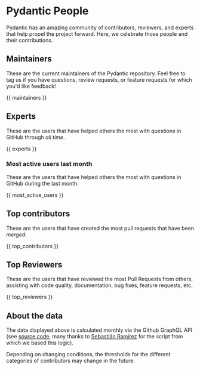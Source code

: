 # Pydantic People

Pydantic has an amazing community of contributors, reviewers, and experts that help propel the project forward.
Here, we celebrate those people and their contributions.

## Maintainers

These are the current maintainers of the Pydantic repository. Feel free to tag us if you have questions, review requests, or feature requests for which you'd like feedback!

{{ maintainers }}

## Experts

These are the users that have helped others the most with questions in GitHub through *all time*.

{{ experts }}

### Most active users last month

These are the users that have helped others the most with questions in GitHub during the last month.

{{ most_active_users }}

## Top contributors

These are the users that have created the most pull requests that have been *merged*.

{{ top_contributors }}

## Top Reviewers

These are the users that have reviewed the most Pull Requests from others, assisting with code quality, documentation, bug fixes, feature requests, etc.

{{ top_reviewers }}

## About the data

The data displayed above is calculated monthly via the Github GraphQL API (see
[source code](https://github.com/pydantic/pydantic/tree/main/.github/actions/people/people.py),
many thanks to [Sebastián Ramírez](https://github.com/tiangolo) for the script from which we based this logic).

Depending on changing conditions, the thresholds for the different categories of contributors may change in the future.
